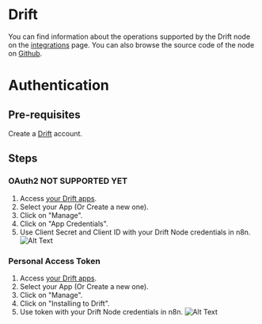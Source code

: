 # Drift
You can find information about the operations supported by the Drift node on the [integrations](https://n8n.io/integrations/n8n-nodes-base.drift) page. You can also browse the source code of the node on [Github](https://github.com/n8n-io/n8n/tree/master/packages/nodes-base/nodes/Drift).

# Authentication

## Pre-requisites

Create a [Drift](https://www.drift.com/) account.

## Steps

### OAuth2 NOT SUPPORTED YET

1. Access [your Drift apps](https://dev.drift.com/apps).
2. Select your App (Or Create a new one).
3. Click on "Manage".
4. Click on "App Credentials".
5. Use Client Secret and Client ID with your Drift Node credentials in n8n.
![Alt Text](https://i.imgur.com/TbhL3y2.gif) 

### Personal Access Token

1. Access [your Drift apps](https://dev.drift.com/apps).
2. Select your App (Or Create a new one).
3. Click on "Manage".
4. Click on "Installing to Drift".
5. Use token with your Drift Node credentials in n8n.
![Alt Text](https://i.imgur.com/TbhL3y2.gif) 
